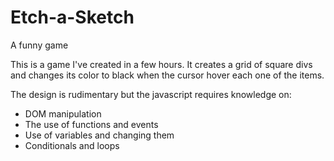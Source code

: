# Etch-a-Sketch
A funny game

This is a game I've created in a few hours. It creates a grid of square divs and changes its color to black when the cursor hover each one of the items. 

The design is rudimentary but the javascript requires knowledge on:
 - DOM manipulation
 - The use of functions and events
 - Use of variables and changing them
 - Conditionals and loops

